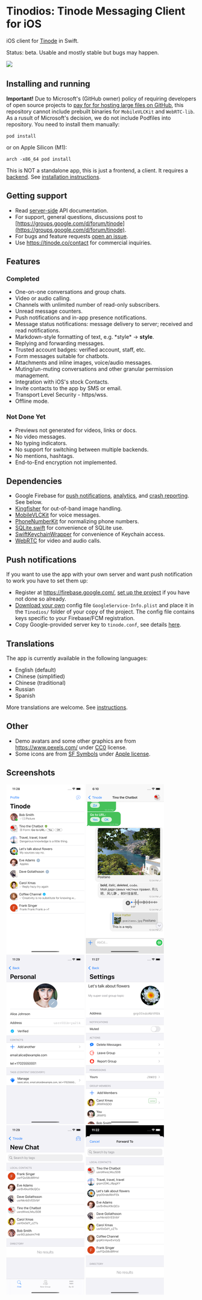 # Tinodios: Tinode Messaging Client for iOS

iOS client for [Tinode](https://github.com/tinode/chat) in Swift.

Status: beta. Usable and mostly stable but bugs may happen.

<a href="https://apps.apple.com/us/app/tinode/id1483763538"><img src="app-store.svg" height=36></a>

## Installing and running

**Important!** Due to Microsoft's (GitHub owner) policy of requiring developers of open source projects to [pay for for hosting large files on GitHub](https://docs.github.com/en/billing/managing-billing-for-git-large-file-storage/about-billing-for-git-large-file-storage#purchasing-additional-storage-and-bandwidth), this repository cannot include prebuilt binaries for `MobileVLCKit` and `WebRTC-lib`. As a rusult of Microsoft's decision, we do not include Podfiles into repository. You need to install them manually:
```shell
pod install
```
or on Apple Silicon (M1):
```shell
arch -x86_64 pod install
```

This is NOT a standalone app, this is just a frontend, a client. It requires a [backend](https://github.com/tinode/chat/). See [installation instructions](https://github.com/tinode/chat/blob/master/INSTALL.md).

## Getting support

* Read [server-side](https://github.com/tinode/chat/blob/master/docs/API.md) API documentation.
* For support, general questions, discussions post to [https://groups.google.com/d/forum/tinode](https://groups.google.com/d/forum/tinode).
* For bugs and feature requests [open an issue](https://github.com/tinode/ios/issues/new).
* Use https://tinode.co/contact for commercial inquiries.

## Features

### Completed

* One-on-one conversations and group chats.
* Video or audio calling.
* Channels with unlimited number of read-only subscribers.
* Unread message counters.
* Push notifications and in-app presence notifications.
* Message status notifications: message delivery to server; received and read notifications.
* Markdown-style formatting of text, e.g. \*style\* → **style**.
* Replying and forwarding messages.
* Trusted account badges: verified account, staff, etc.
* Form messages suitable for chatbots.
* Attachments and inline images, voice/audio messages.
* Muting/un-muting conversations and other granular permission management.
* Integration with iOS's stock Contacts.
* Invite contacts to the app by SMS or email.
* Transport Level Security - https/wss.
* Offline mode.

### Not Done Yet

* Previews not generated for videos, links or docs.
* No video messages.
* No typing indicators.
* No support for switching between multiple backends.
* No mentions, hashtags.
* End-to-End encryption not implemented.

## Dependencies

* Google Firebase for [push notifications](https://firebase.google.com/docs/cloud-messaging/ios/client), [analytics](https://firebase.google.com/docs/analytics/get-started?platform=ios), and [crash reporting](https://firebase.google.com/docs/crashlytics/get-started?platform=ios). See below.
* [Kingfisher](https://github.com/onevcat/Kingfisher) for out-of-band image handling.
* [MobileVLCKit](https://code.videolan.org/videolan/VLCKit) for voice messages.
* [PhoneNumberKit](https://github.com/marmelroy/PhoneNumberKit) for normalizing phone numbers.
* [SQLite.swift](https://github.com/stephencelis/SQLite.swift) for convenience of SQLite use.
* [SwiftKeychainWrapper](https://github.com/jrendel/SwiftKeychainWrapper) for convenience of Keychain access.
* [WebRTC](https://github.com/stasel/WebRTC) for video and audio calls.


## Push notifications

If you want to use the app with your own server and want push notification to work you have to set them up:

* Register at https://firebase.google.com/, [set up the project](https://firebase.google.com/docs/ios/setup) if you have not done so already.
* [Download your own](https://firebase.google.com/docs/cloud-messaging/ios/client) config file `GoogleService-Info.plist` and place it in the `Tinodios/` folder of your copy of the project. The config file contains keys specific to your Firebase/FCM registration.
* Copy Google-provided server key to `tinode.conf`, see details [here](https://github.com/tinode/chat/blob/master/docs/faq.md#q-what-are-the-options-for-enabling-push-notifications).

## Translations

The app is currently available in the following languages:
* English (default)
* Chinese (simplified)
* Chinese (traditional)
* Russian
* Spanish

More translations are welcome. See [instructions](https://github.com/tinode/chat/blob/devel/docs/translations.md#ios).

## Other

* Demo avatars and some other graphics are from https://www.pexels.com/ under [CC0](https://www.pexels.com/photo-license/) license.
* Some icons are from [SF Symbols](https://developer.apple.com/design/human-interface-guidelines/sf-symbols/overview/) under [Apple license](https://developer.apple.com/support/terms/).

## Screenshots
<img src="ios-contacts.png" alt="App screenshot - chat list" width="207" /> <img src="ios-chat.png" alt="App screenshot - conversation" width="207" /> <img src="ios-acc-personal.png" alt="App screenshot - account settings" width="207" />
<img src="ios-topic-info.png" alt="App screenshot - topic info" width="207" /> <img src="ios-find-people.png" alt="App screenshot - find people" width="207" /> <img src="ios-forward-to.png" alt="App screenshot - forward message" width="207" />
